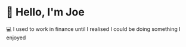 # 👋 Hello, I'm Joe  

💻 I used to work in finance until I realised I could be doing something I enjoyed
